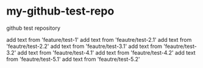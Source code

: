 # my-github-test-repo
github test repository

add text from 'feature/test-1'
add text from 'feautre/test-2.1'
add text from 'feautre/test-2.2'
add text from 'feautre/test-3.1'
add text from 'feautre/test-3.2'
add text from 'feautre/test-4.1'
add text from 'feautre/test-4.2'
add text from 'feautre/test-5.1'
add text from 'feautre/test-5.2'
